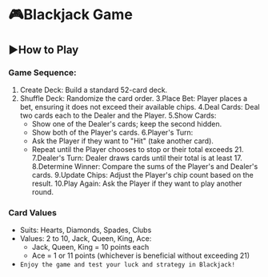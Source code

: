 # 🎮Blackjack Game
## ▶️How to Play
### Game Sequence:
1. Create Deck: Build a standard 52-card deck.
2. Shuffle Deck: Randomize the card order.
3.Place Bet: Player places a bet, ensuring it does not exceed their available chips.
4.Deal Cards: Deal two cards each to the Dealer and the Player.
5.Show Cards:
    + Show one of the Dealer's cards; keep the second hidden.
    + Show both of the Player's cards.
6.Player's Turn:
    + Ask the Player if they want to "Hit" (take another card).
    + Repeat until the Player chooses to stop or their total exceeds 21.
7.Dealer's Turn: Dealer draws cards until their total is at least 17.
8.Determine Winner: Compare the sums of the Player's and Dealer's cards.
9.Update Chips: Adjust the Player's chip count based on the result.
10.Play Again: Ask the Player if they want to play another round.
### Card Values
- Suits: Hearts, Diamonds, Spades, Clubs
- Values: 2 to 10, Jack, Queen, King, Ace:
   + Jack, Queen, King = 10 points each
   + Ace = 1 or 11 points (whichever is beneficial without exceeding 21)
- `Enjoy the game and test your luck and strategy in Blackjack!`
